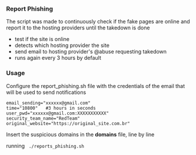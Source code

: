 ### Report Phishing

The script was made to continuously check if the fake pages are online and report it to the hosting providers until the takedown is done

- test if the site is online
- detects which hosting provider the site
- send email to hosting provider's @abuse requesting takedown
- runs again every 3 hours by default

### Usage
Configure the report_phishing.sh file with the credentials of the email that will be used to send notifications

    email_sending="xxxxxx@gmail.com"
    time="10800"   #3 hours in seconds
    user_pwd="xxxxxx@gmail.com:XXXXXXXXXXX"
    security_team_name="RedTeam"
    original_website="https://original_site.com.br"

Insert the suspicious domains in the **domains** file, line by line

running  ` ./reports_phishing.sh`

